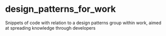# design_patterns_for_work
Snippets of code with relation to a design patterns group within work, aimed at spreading knowledge through developers
